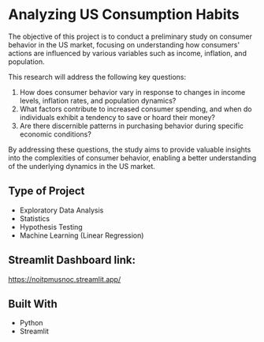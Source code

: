 # Analyzing US Consumption Habits

The objective of this project is to conduct a preliminary study on consumer behavior in the US market, focusing on understanding how consumers' actions are influenced by various variables such as income, inflation, and population.

This research will address the following key questions:
1. How does consumer behavior vary in response to changes in income levels, inflation rates, and population dynamics?
2. What factors contribute to increased consumer spending, and when do individuals exhibit a tendency to save or hoard their money?
3. Are there discernible patterns in purchasing behavior during specific economic conditions?

By addressing these questions, the study aims to provide valuable insights into the complexities of consumer behavior, enabling a better understanding of the underlying dynamics in the US market.

## Type of Project
- Exploratory Data Analysis
- Statistics
- Hypothesis Testing
- Machine Learning (Linear Regression)

## Streamlit Dashboard link: 
https://noitpmusnoc.streamlit.app/

## Built With
- Python
- Streamlit
